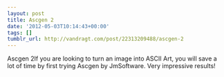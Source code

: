 ```yaml
---
layout: post
title: Ascgen 2
date: '2012-05-03T10:14:43+00:00'
tags: []
tumblr_url: http://vandragt.com/post/22313209488/ascgen-2
---
```

Ascgen 2If you are looking to turn an image into ASCII Art, you will save a lot of time by first trying Ascgen by JmSoftware. Very impressive results!
